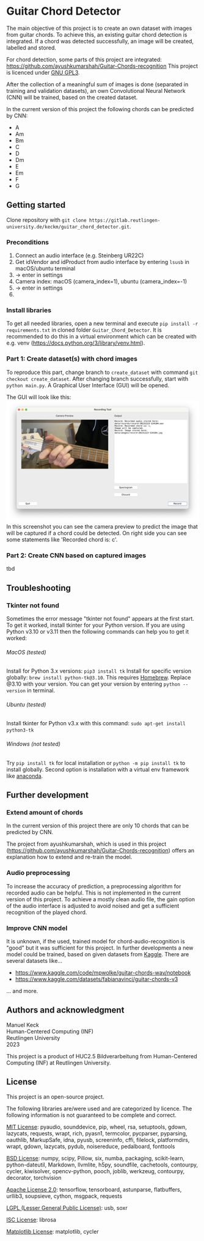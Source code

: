 # Guitar Chord Detector

The main objective of this project is to create an own dataset with images from guitar chords.
To achieve this, an existing guitar chord detection is integrated.
If a chord was detected successfully, an image will be created, labelled and stored.

For chord detection, some parts of this project are integrated: 
https://github.com/ayushkumarshah/Guitar-Chords-recognition
This project is licenced under [GNU GPL3](https://www.gnu.org/licenses/gpl-3.0.en.html).

After the collection of a meaningful sum of images is done (separated in training and validation datasets), 
an own Convolutional Neural Network (CNN) will be trained, based on the created dataset.

In the current version of this project the following chords can be predicted by CNN:
- A
- Am
- Bm
- C
- D
- Dm
- E
- Em
- F
- G

## Getting started
Clone repository with `git clone https://gitlab.reutlingen-university.de/keckm/guitar_chord_detector.git`.

### Preconditions
1. Connect an audio interface (e.g. Steinberg UR22C)
2. Get idVendor and idProduct from audio interface by entering `lsusb` in macOS/ubuntu terminal
3. -> enter in settings 
4. Camera index: macOS (camera_index=1), ubuntu (camera_index=-1)
5. -> enter in settings
6. 

### Install libraries
To get all needed libraries, open a new terminal and execute `pip install -r requirements.txt` in cloned 
folder `Guitar_Chord_Detector`. 
It is recommended to do this in a virtual environment which can be created with 
e.g. venv (https://docs.python.org/3/library/venv.html).

### Part 1: Create dataset(s) with chord images
To reproduce this part, change branch to `create_dataset` with command `git checkout create_dataset`.
After changing branch successfully, start with `python main.py`. A Graphical User Interface (GUI) will 
be opened.

The GUI will look like this:
![Image](resources/Screenshot_part1.png)
In this screenshot you can see the camera preview to predict the image that will be captured 
if a chord could be detected. On right side you can see some statements like 'Recorded chord is: c'.

### Part 2: Create CNN based on captured images
tbd

## Troubleshooting
### Tkinter not found
Sometimes the error message "tkinter not found" appears at the first start. To get it worked, install tkinter
for your Python version. If you are using Python v3.10 or v3.11 then the following commands can
help you to get it worked:

###### MacOS (tested)
Install for Python 3.x versions: `pip3 install tk`
Install for specific version globally: `brew install python-tk@3.10`. This requires [Homebrew](https://brew.sh). 
Replace @3.10 with your version. 
You can get your version by entering `python --version` in terminal.

###### Ubuntu (tested)
Install tkinter for Python v3.x with this command: `sudo apt-get install python3-tk`

###### Windows (not tested)
Try `pip install tk` for local installation or `python -m pip install tk` to install globally.
Second option is installation with a virtual env framework like [anaconda](https://docs.anaconda.com/free/anaconda/install/windows/).

## Further development
### Extend amount of chords
In the current version of this project there are only 10 chords that can be predicted by CNN.

The project from ayushkumarshah, which is used in this project 
(https://github.com/ayushkumarshah/Guitar-Chords-recognition) offers an explanation how to extend 
and re-train the model.

### Audio preprocessing
To increase the accuracy of prediction, a preprocessing algorithm for recorded audio can be helpful.
This is not implemented in the current version of this project. To achieve a mostly clean audio file, the
gain option of the audio interface is adjusted to avoid noised and get a sufficient recognition of the 
played chord.

### Improve CNN model
It is unknown, if the used, trained model for chord-audio-recognition is "good" but it was sufficient for this 
project. In further developments a new model could be trained, based on given datasets from 
[Kaggle](https://www.kaggle.com). There are several datasets like...
- https://www.kaggle.com/code/mpwolke/guitar-chords-wav/notebook
- https://www.kaggle.com/datasets/fabianavinci/guitar-chords-v3

... and more.

## Authors and acknowledgment
Manuel Keck\
Human-Centered Computing (INF)\
Reutlingen University\
2023

This project is a product of HUC2.5 Bildverarbeitung from Human-Centered Computing (INF) at Reutlingen 
University.

## License
This project is an open-source project.

The following libraries are/were used and are categorized by licence.
The following information is not guaranteed to be complete and correct.

[MIT License](https://opensource.org/licenses/MIT):
pyaudio,
sounddevice,
pip,
wheel,
rsa,
setuptools,
gdown,
lazycats,
requests,
wrapt,
rich,
pyasn1,
termcolor,
pycparser,
pyparsing,
oauthlib,
MarkupSafe,
idna,
pyusb,
screeninfo,
cffi,
filelock,
platformdirs,
wrapt,
gdown,
lazycats,
pydub,
noisereduce,
pedalboard,
fonttools

[BSD License](https://opensource.org/licenses/BSD-3-Clause):
numpy,
scipy,
Pillow,
six,
numba,
packaging,
scikit-learn,
python-dateutil,
Markdown,
llvmlite,
h5py,
soundfile,
cachetools,
contourpy,
cycler,
kiwisolver,
opencv-python,
pooch,
joblib,
werkzeug,
contourpy,
decorator,
torchvision

[Apache License 2.0](https://opensource.org/licenses/Apache-2.0):
tensorflow,
tensorboard,
astunparse,
flatbuffers,
urllib3,
soupsieve,
cython,
msgpack,
requests

[LGPL (Lesser General Public License)](https://www.gnu.org/licenses/lgpl-3.0.html):
usb,
soxr

[ISC License](https://opensource.org/licenses/ISC):
librosa

[Matplotlib License](https://matplotlib.org/stable/users/license.html):
matplotlib,
cycler
